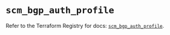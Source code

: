 # `scm_bgp_auth_profile`

Refer to the Terraform Registry for docs: [`scm_bgp_auth_profile`](https://registry.terraform.io/providers/paloaltonetworks/scm/1.0.2/docs/resources/bgp_auth_profile).
